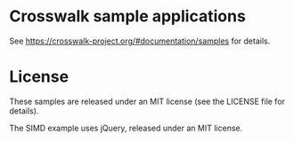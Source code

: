 # Crosswalk sample applications

See https://crosswalk-project.org/#documentation/samples for details.

# License

These samples are released under an MIT license (see the LICENSE file
for details).

The SIMD example uses jQuery, released under an MIT license.
